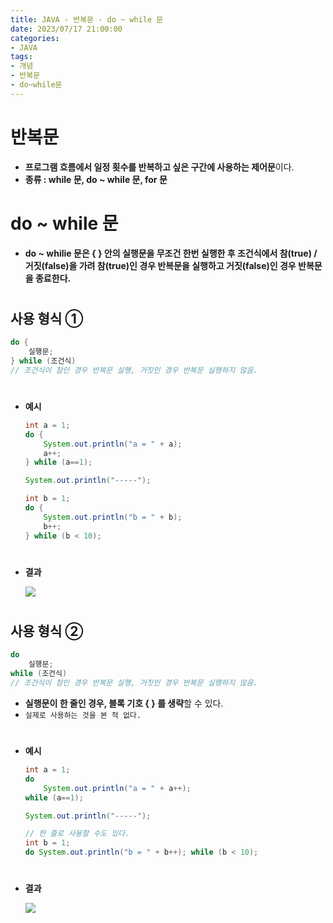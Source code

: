```yaml
---
title: JAVA - 반복문 - do ~ while 문
date: 2023/07/17 21:00:00
categories:
- JAVA
tags:
- 개념
- 반복문
- do~while문
---
```


# 반복문

- **프로그램 흐름에서 일정 횟수를 반복하고 싶은 구간에 사용하는 제어문**이다.
- **종류 : while 문, do ~ while 문, for 문**

# do ~ while 문

- **do ~ whilie 문은 { } 안의 실행문을 무조건 한번 실행한 후 조건식에서 참(true) /**
    **거짓(false)을 가려 참(true)인 경우 반복문을 실행하고 거짓(false)인 경우 반복문을 종료한다.**
#
## 사용 형식 ①

```java
do {
	실행문;
} while (조건식)
// 조건식이 참인 경우 반복문 실행, 거짓인 경우 반복문 실행하지 않음.
```
#
- **예시**
    
    ```java
    int a = 1;
    do {
    	System.out.println("a = " + a);
    	a++;
    } while (a==1);
    
    System.out.println("-----");
    
    int b = 1;
    do {
    	System.out.println("b = " + b);
    	b++;
    } while (b < 10);
    ```
#
- **결과**
    
    ![](/Images/2023/07/JAVA-반복문-do~while문/Untitled.png)
    
#
## 사용 형식 ②

```java
do 
	실행문;
while (조건식)
// 조건식이 참인 경우 반복문 실행, 거짓인 경우 반복문 실행하지 않음.
```

- **실행문이 한 줄인 경우, 블록 기호 { } 를 생략**할 수 있다.
- `실제로 사용하는 것을 본 적 없다.`
#
- **예시**
    
    ```java
    int a = 1;
    do
    	System.out.println("a = " + a++);
    while (a==1);
    
    System.out.println("-----");
    
    // 한 줄로 사용할 수도 있다.
    int b = 1;
    do System.out.println("b = " + b++); while (b < 10);
    ```
#    
- **결과**
    
    ![](/Images/2023/07/JAVA-반복문-do~while문/Untitled%201.png)